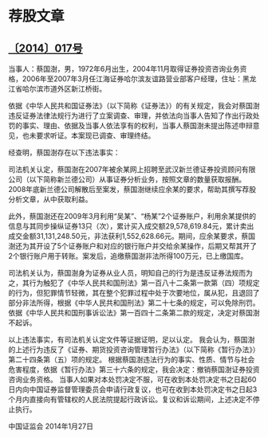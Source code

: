 # 荐股文章

## [〔2014〕017号](http://www.csrc.gov.cn/pub/zjhpublic/G00306212/201407/t20140718_258002.htm)


  当事人：蔡国澍，男，1972年6月出生，2004年11月取得证券投资咨询业务资格，2006年至2007年3月任江海证券哈尔滨友谊路营业部客户经理，住址：黑龙江省哈尔滨市道外区新江桥街。

  依据《中华人民共和国证券法》（以下简称《证券法》）的有关规定，我会对蔡国澍违反证券法律法规行为进行了立案调查、审理，并依法向当事人告知了作出行政处罚的事实、理由、依据及当事人依法享有的权利，当事人蔡国澍未提出陈述申辩意见，也未要求听证。本案现已调查、审理终结。

  经查明，蔡国澍存在以下违法事实：

  司法机关认定，蔡国澍在2007年被余某网上招聘至武汉新兰德证券投资顾问有限公司（以下简称新兰德公司）从事证券分析业务，按照文章的数量获取报酬。2008年底新兰德公司解散后至案发，蔡国澍继续应余某的要求，帮助其撰写荐股分析文章，从中获取利益。
  
此外，蔡国澍还在2009年3月利用“吴某”、“杨某”2个证券账户，利用余某提供的信息与其同步操纵证券13只（次），累计买入成交额29,578,619.84元，累计卖出成交金额31,131,248.50元，非法获利1,552,628.66元。期间，应余某要求，蔡国澍还为其开设了5个证券账户和对应的银行账户并交给余某操作，后期又帮其开了2个银行账户用于转账。案发后，追缴蔡国澍非法所得100万元，已上缴国库。

  司法机关认为，蔡国澍身为证券从业人员，明知自己的行为是违反证券法规而为之，其行为触犯了《中华人民共和国刑法》第一百八十二条第一款第（四）项规定的行为，但犯罪情节轻微，其在整个犯罪过程中处于次要地位，属从犯，且退回了部分非法所得，根据《中华人民共和国刑法》第二十七条的规定，可以免除刑罚。依据《中华人民共和国刑事诉讼法》第一百四十二条第二款的规定，决定对蔡国澍不起诉。

以上违法事实，有司法机关认定文件等证据证明，足以认定。
我会认为，蔡国澍的上述行为违反了《证券、期货投资咨询管理暂行办法》（以下简称《暂行办法》）第二十四条第（五）项的规定。
根据蔡国澍违法行为的事实、性质、情节与社会危害程度，依据《暂行办法》第三十六条的规定，我会决定：撤销蔡国澍证券投资咨询业务资格。
当事人如果对本处罚决定不服，可在收到本处罚决定书之日起60日内向中国证券监督管理委员会申请行政复议，也可在收到本处罚决定书之日起3个月内直接向有管辖权的人民法院提起行政诉讼。复议和诉讼期间，上述决定不停止执行。




 
 
 
 
中国证监会 
2014年1月27日